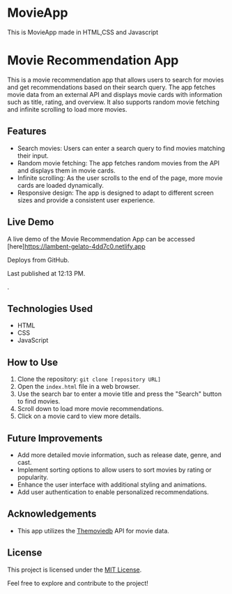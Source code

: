 # MovieApp
This is MovieApp made in HTML,CSS and Javascript
# Movie Recommendation App

This is a movie recommendation app that allows users to search for movies and get recommendations based on their search query. The app fetches movie data from an external API and displays movie cards with information such as title, rating, and overview. It also supports random movie fetching and infinite scrolling to load more movies.

## Features

- Search movies: Users can enter a search query to find movies matching their input.
- Random movie fetching: The app fetches random movies from the API and displays them in movie cards.
- Infinite scrolling: As the user scrolls to the end of the page, more movie cards are loaded dynamically.
- Responsive design: The app is designed to adapt to different screen sizes and provide a consistent user experience.
 ## Live Demo

A live demo of the Movie Recommendation App can be accessed [here]https://lambent-gelato-4dd7c0.netlify.app

Deploys from GitHub.

Last published at 12:13 PM.

.

## Technologies Used

- HTML
- CSS
- JavaScript

## How to Use

1. Clone the repository: `git clone [repository URL]`
2. Open the `index.html` file in a web browser.
3. Use the search bar to enter a movie title and press the "Search" button to find movies.
4. Scroll down to load more movie recommendations.
5. Click on a movie card to view more details.

## Future Improvements

- Add more detailed movie information, such as release date, genre, and cast.
- Implement sorting options to allow users to sort movies by rating or popularity.
- Enhance the user interface with additional styling and animations.
- Add user authentication to enable personalized recommendations.

## Acknowledgements

- This app utilizes the [Themoviedb](https://www.themoviedb.org/) API for movie data.

## License

This project is licensed under the [MIT License](LICENSE).

Feel free to explore and contribute to the project!

